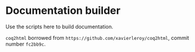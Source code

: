 # Documentation builder

Use the scripts here to build documentation.

`coq2html` borrowed from `https://github.com/xavierleroy/coq2html`, commit
number `fc2bb9c`.
